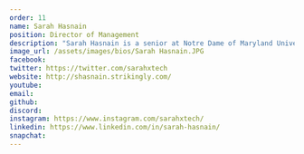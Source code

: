 ```yaml
---
order: 11
name: Sarah Hasnain
position: Director of Management
description: "Sarah Hasnain is a senior at Notre Dame of Maryland University, a women's college in Baltimore. On campus, she is a prominent student leader, as the Founder and President of the University’s Society of Women Engineers (SWE) cohort, Representative on the Board of Trustees, Bonner Leader, in collaboration with the Corella and Bertram F. Bonner Foundation, and recent inductee of the Kappa Mu Epsilon (KME) Mathematics Honor Society.Beyond campus, she is a Champion for Tech + Human Impact, hackathon enthusiast, keynote speaker, budding entrepreneur, aspiring American Sign Language (ASL) interpreter, and much more. Sarah leverages technology to create innovative, impactful, and inclusive solutions to the world's most pressing challenges."
image_url: /assets/images/bios/Sarah Hasnain.JPG
facebook: 
twitter: https://twitter.com/sarahxtech
website: http://shasnain.strikingly.com/
youtube: 
email: 
github: 
discord: 
instagram: https://www.instagram.com/sarahxtech/
linkedin: https://www.linkedin.com/in/sarah-hasnain/
snapchat: 
---
```

